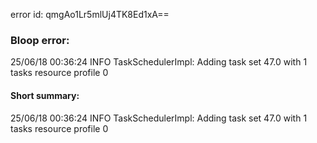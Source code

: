 error id: qmgAo1Lr5mlUj4TK8Ed1xA==
### Bloop error:

25/06/18 00:36:24 INFO TaskSchedulerImpl: Adding task set 47.0 with 1 tasks resource profile 0
#### Short summary: 

25/06/18 00:36:24 INFO TaskSchedulerImpl: Adding task set 47.0 with 1 tasks resource profile 0